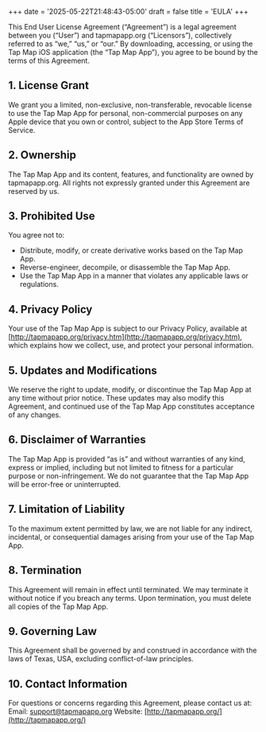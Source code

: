 +++
date = '2025-05-22T21:48:43-05:00'
draft = false
title = 'EULA'
+++

This End User License Agreement (“Agreement”) is a legal agreement between you (“User”) and tapmapapp.org  (“Licensors”), collectively referred to as “we,” “us,” or “our.” By downloading, accessing, or using the Tap Map iOS application (the “Tap Map App”), you agree to be bound by the terms of this Agreement.

## 1. License Grant
We grant you a limited, non-exclusive, non-transferable, revocable license to use the Tap Map App for personal, non-commercial purposes on any Apple device that you own or control, subject to the App Store Terms of Service.

## 2. Ownership
The Tap Map App and its content, features, and functionality are owned by tapmapapp.org. All rights not expressly granted under this Agreement are reserved by us.

## 3. Prohibited Use
You agree not to:
- Distribute, modify, or create derivative works based on the Tap Map App.
- Reverse-engineer, decompile, or disassemble the Tap Map App.
- Use the Tap Map App in a manner that violates any applicable laws or regulations.

## 4. Privacy Policy
Your use of the Tap Map App is subject to our Privacy Policy, available at [http://tapmapapp.org/privacy.htm](http://tapmapapp.org/privacy.htm), which explains how we collect, use, and protect your personal information.

## 5. Updates and Modifications
We reserve the right to update, modify, or discontinue the Tap Map App at any time without prior notice. These updates may also modify this Agreement, and continued use of the Tap Map App constitutes acceptance of any changes.

## 6. Disclaimer of Warranties
The Tap Map App is provided “as is” and without warranties of any kind, express or implied, including but not limited to fitness for a particular purpose or non-infringement. We do not guarantee that the Tap Map App will be error-free or uninterrupted.

## 7. Limitation of Liability
To the maximum extent permitted by law, we are not liable for any indirect, incidental, or consequential damages arising from your use of the Tap Map App.

## 8. Termination
This Agreement will remain in effect until terminated. We may terminate it without notice if you breach any terms. Upon termination, you must delete all copies of the Tap Map App.

## 9. Governing Law
This Agreement shall be governed by and construed in accordance with the laws of Texas, USA, excluding conflict-of-law principles.

## 10. Contact Information
For questions or concerns regarding this Agreement, please contact us at:
Email: [support@tapmapapp.org](mailto:support@tapmapapp.org)
Website: [http://tapmapapp.org/](http://tapmapapp.org/)
